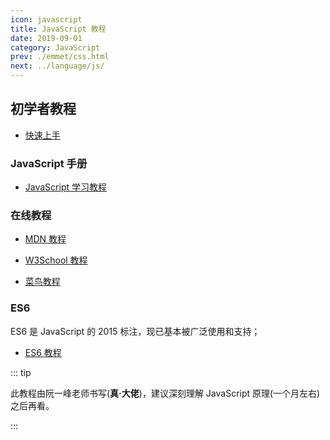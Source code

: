 ```yaml
---
icon: javascript
title: JavaScript 教程
date: 2019-09-01
category: JavaScript
prev: ./emmet/css.html
next: ../language/js/
---
```


## 初学者教程

- [快速上手](../language/js/guide/README.md)

### JavaScript 手册

- [JavaScript 学习教程](../language/js/README.md)

### 在线教程

- [MDN 教程](https://developer.mozilla.org/zh-CN/docs/Web/JavaScript)
- [W3School 教程](http://www.w3school.com.cn/js/index.asp)

- [菜鸟教程](https://www.runoob.com/js/js-tutorial.html)

### ES6

ES6 是 JavaScript 的 2015 标注，现已基本被广泛使用和支持；

- [ES6 教程](../language/js/es6/README.md)

::: tip

此教程由阮一峰老师书写(**真·大佬**)，建议深刻理解 JavaScript 原理(一个月左右) 之后再看。

:::
